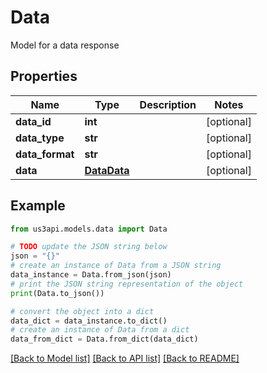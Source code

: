 # Data

Model for a data response

## Properties

Name | Type | Description | Notes
------------ | ------------- | ------------- | -------------
**data_id** | **int** |  | [optional] 
**data_type** | **str** |  | [optional] 
**data_format** | **str** |  | [optional] 
**data** | [**DataData**](DataData.md) |  | [optional] 

## Example

```python
from us3api.models.data import Data

# TODO update the JSON string below
json = "{}"
# create an instance of Data from a JSON string
data_instance = Data.from_json(json)
# print the JSON string representation of the object
print(Data.to_json())

# convert the object into a dict
data_dict = data_instance.to_dict()
# create an instance of Data from a dict
data_from_dict = Data.from_dict(data_dict)
```
[[Back to Model list]](../README.md#documentation-for-models) [[Back to API list]](../README.md#documentation-for-api-endpoints) [[Back to README]](../README.md)


